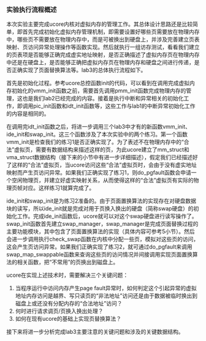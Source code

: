 ### 实验执行流程概述

本次实验主要完成ucore内核对虚拟内存的管理工作。其总体设计思路还是比较简单，即首先完成初始化虚拟内存管理机制，即需要设置好哪些页需要放在物理内存中，哪些页不需要放在物理内存中，而是可被换出到硬盘上，并涉及完善建立页表映射、页访问异常处理操作等函数实现。然后就执行一组访存测试，看看我们建立的页表项是否能够正确完成虚实地址映射，是否正确描述了虚拟内存页在物理内存中还是在硬盘上，是否能够正确把虚拟内存页在物理内存和硬盘之间进行传递，是否正确实现了页面替换算法等。lab3的总体执行流程如下。

首先是初始化过程。参考ucore总控函数init的代码，可以看到在调用完成虚拟内存初始化的vmm\_init函数之前，需要首先调用pmm\_init函数完成物理内存的管理，这也是我们lab2已经完成的内容。接着是执行中断和异常相关的初始化工作，即调用pic\_init函数和idt\_init函数等，这些工作与lab1的中断异常初始化工作的内容是相同的。

在调用完idt\_init函数之后，将进一步调用三个lab3中才有的新函数vmm\_init、ide\_init和swap\_init。这三个函数涉及了本次实验中的两个练习。第一个函数vmm\_init是检查我们的练习1是否正确实现了。为了表述不在物理内存中的“合法”虚拟页，需要有数据结构来描述这样的页，为此ucore建立了mm\_struct和vma\_struct数据结构（接下来的小节中有进一步详细描述），假定我们已经描述好了这样的“合法”虚拟页，当ucore访问这些“合法”虚拟页时，会由于没有虚实地址映射而产生页访问异常。如果我们正确实现了练习1，则do\_pgfault函数会申请一个空闲物理页，并建立好虚实映射关系，从而使得这样的“合法”虚拟页有实际的物理页帧对应。这样练习1就算完成了。

ide\_init和swap\_init是为练习2准备的。由于页面置换算法的实现存在对硬盘数据块的读写，所以ide\_init就是完成对用于页换入换出的硬盘（简称swap硬盘）的初始化工作。完成ide\_init函数后，ucore就可以对这个swap硬盘进行读写操作了。swap\_init函数首先建立swap\_manager，swap\_manager是完成页面替换过程的主要功能模块，其中包含了页面置换算法的实现（具体内容可参考5小节）。然后会进一步调用执行check\_swap函数在内核中分配一些页，模拟对这些页的访问，这会产生页访问异常。如果我们正确实现了练习2，就可通过do\_pgfault来调用swap\_map\_swappable函数来查询这些页的访问情况并间接调用实现页面置换算法的相关函数，把“不常用”的页换出到磁盘上。

ucore在实现上述技术时，需要解决三个关键问题：

1. 当程序运行中访问内存产生page
fault异常时，如何判定这个引起异常的虚拟地址内存访问是越界、写只读页的“非法地址”访问还是由于数据被临时换出到磁盘上或还没有分配内存的“合法地址”访问？
2. 何时进行请求调页/页换入换出处理？
3. 如何在现有ucore的基础上实现页替换算法？

接下来将进一步分析完成lab3主要注意的关键问题和涉及的关键数据结构。
